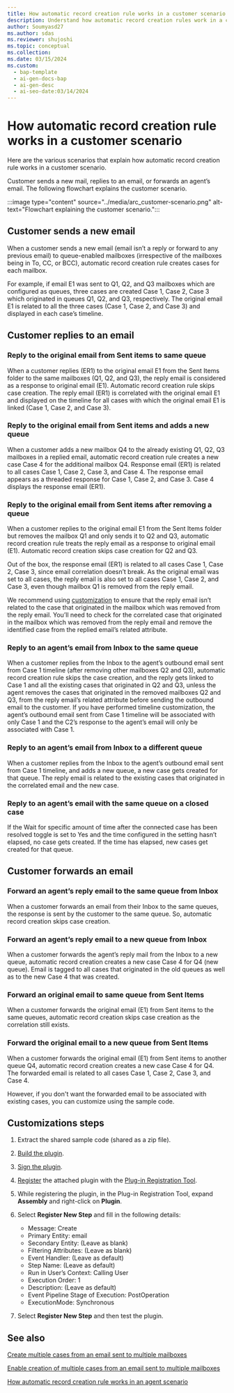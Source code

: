 ```yaml
---
title: How automatic record creation rule works in a customer scenario
description: Understand how automatic record creation rules work in a customer scenario and learn how to customize them.
author: Soumyasd27
ms.author: sdas
ms.reviewer: shujoshi
ms.topic: conceptual
ms.collection:
ms.date: 03/15/2024
ms.custom:
  - bap-template
  - ai-gen-docs-bap
  - ai-gen-desc
  - ai-seo-date:03/14/2024
---
```



# How automatic record creation rule works in a customer scenario

Here are the various scenarios that explain how automatic record creation rule works in a customer scenario.

Customer sends a new mail, replies to an email, or forwards an agent’s email. The following flowchart explains the customer scenario.

:::image type="content" source="../media/arc_customer-scenario.png" alt-text="Flowchart explaining the customer scenario.":::

## Customer sends a new email

When a customer sends a new email (email isn’t a reply or forward to any previous email) to queue-enabled mailboxes (irrespective of the mailboxes being in To, CC, or BCC), automatic record creation rule creates cases for each mailbox.  

For example, if email E1 was sent to Q1, Q2, and Q3 mailboxes which are configured as queues, three cases are created Case 1, Case 2, Case 3 which originated in queues Q1, Q2, and Q3, respectively. The original email E1 is related to all the three cases (Case 1, Case 2, and Case 3) and displayed in each case’s timeline.

## Customer replies to an email

### Reply to the original email from Sent items to same queue 

When a customer replies (ER1) to the original email E1 from the Sent Items folder to the same mailboxes (Q1, Q2, and Q3), the reply email is considered as a response to original email (E1). Automatic record creation rule  skips case creation. The reply email (ER1) is correlated with the original email E1 and displayed on the timeline for all cases with which the original email E1 is linked (Case 1, Case 2, and Case 3).

### Reply to the original email from Sent items and adds a new queue

When a customer adds a new mailbox Q4 to the already existing Q1, Q2, Q3 mailboxes in a replied email, automatic record creation rule creates a new case Case 4 for the additional mailbox Q4. Response email (ER1) is related to all cases Case 1, Case 2, Case 3, and Case 4. The response email appears as a threaded response for Case 1, Case 2, and Case 3. Case 4 displays the response email (ER1).

### Reply to the original email from Sent items after removing a queue

When a customer replies to the original email E1 from the Sent Items folder but removes the mailbox Q1 and only sends it to Q2 and Q3, automatic record creation rule treats the reply email as a response to original email (E1). Automatic record creation skips case creation for Q2 and Q3.

Out of the box, the response email (ER1) is related to all cases Case 1, Case 2, Case 3, since email correlation doesn’t break. As the original email was set to all cases, the reply email is also set to all cases Case 1, Case 2, and Case 3, even though mailbox Q1 is removed from the reply email.  

We recommend using [customization](#customizations-steps) to ensure that the reply email isn’t related to the case that originated in the mailbox which was removed from the reply email. You’ll need to check for the correlated case that originated in the mailbox which was removed from the reply email and remove the identified case from the replied email’s related attribute.

### Reply to an agent’s email from Inbox to the same queue  

When a customer replies from the Inbox to the agent’s outbound email sent from Case 1 timeline (after removing other mailboxes Q2 and Q3), automatic record creation rule skips the case creation, and the reply gets linked to Case 1 and all the existing cases that originated in Q2 and Q3, unless the agent removes the cases that originated in the removed mailboxes Q2 and Q3, from the reply email’s related attribute before sending the outbound email to the customer. If you have performed timeline customization, the agent’s outbound email sent from Case 1 timeline will be associated with only Case 1 and the C2’s response to the agent’s email will only be associated with Case 1.  

### Reply to an agent’s email from Inbox to a different queue

When a customer replies from the Inbox to the agent’s outbound email sent from Case 1 timeline, and adds a new queue, a new case gets created for that queue. The reply email is related to the existing cases that originated in the correlated email and the new case.

### Reply to an agent’s email with the same queue on a closed case

If the Wait for specific amount of time after the connected case has been resolved toggle is set to Yes and the time configured in the setting hasn’t elapsed, no case gets created. If the time has elapsed, new cases get created for that queue.

## Customer forwards an email

### Forward an agent’s reply email to the same queue from Inbox

When a customer forwards an email from their Inbox to the same queues, the response is sent by the customer to the same queue. So, automatic record creation skips case creation.

### Forward an agent’s reply email to a new queue from Inbox

When a customer forwards the agent’s reply mail from the Inbox to a new queue, automatic record creation creates a new case Case 4 for Q4 (new queue). Email is tagged to all cases that originated in the old queues as well as to the new Case 4 that was created.

### Forward an original email to same queue from Sent Items

When a customer forwards the original email (E1) from Sent items to the same queues, automatic record creation skips case creation as the correlation still exists.

### Forward the original email to a new queue from Sent Items

When a customer forwards the original email (E1) from Sent items to another queue Q4, automatic record creation creates a new case Case 4 for Q4. The forwarded email is related to all cases Case 1, Case 2, Case 3, and Case 4.

However, if you don't want the forwarded email to be associated with existing cases, you can customize using the sample code.

## Customizations steps

1. Extract the shared sample code (shared as a zip file).

2. [Build the plugin](/power-apps/developer/data-platform/tutorial-write-plug-in#build-plug-in).

3. [Sign the plugin](/power-apps/developer/data-platform/tutorial-write-plug-in#sign-the-plug-in).

4. [Register](/power-apps/developer/data-platform/tutorial-write-plug-in#register-plug-in) the attached plugin with the [Plug-in Registration Tool](/power-apps/developer/data-platform/download-tools-nuget).  

5. While registering the plugin, in the Plug-in Registration Tool, expand **Assembly** and right-click on **Plugin**.

6. Select **Register New Step** and fill in the following details:

   - Message: Create
   - Primary Entity: email
   - Secondary Entity: (Leave as blank)
   - Filtering Attributes: (Leave as blank)
   - Event Handler: (Leave as default)
   - Step Name: (Leave as default)
   - Run in User’s Context: Calling User
   - Execution Order: 1
   - Description: (Leave as default)
   - Event Pipeline Stage of Execution: PostOperation
   - ExecutionMode: Synchronous

7. Select **Register New Step** and then test the plugin.

## See also

[Create multiple cases from an email sent to multiple mailboxes](arc-multiple-cases.md#create-multiple-cases-from-an-email-sent-to-multiple-mailboxes)

[Enable creation of multiple cases from an email sent to multiple mailboxes](arc-multiple-cases.md#enable-creation-of-multiple-cases-from-an-email-sent-to-multiple-mailboxes)

[How automatic record creation rule works in an agent scenario](arc-agent.md#how-automatic-record-creation-rule-works-in-an-agent-scenario)